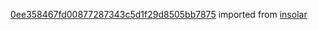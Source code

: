 [0ee358467fd00877287343c5d1f29d8505bb7875](https://github.com/insolar/insolar/commit/0ee358467fd00877287343c5d1f29d8505bb7875) imported from [insolar](https://github.com/insolar/insolar)
